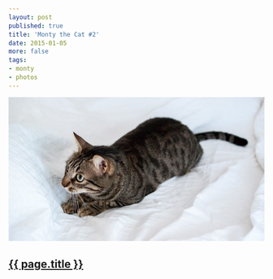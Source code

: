 ```yaml
---
layout: post
published: true
title: 'Monty the Cat #2'
date: 2015-01-05
more: false
tags:
- monty
- photos
---
```

<div>
  <img class="mx-auto d-block img-fluid lazyload" src="/assets/images/150105/montythecat-700.jpg" alt="Monty The Cat #2" />
</div>
<h2 class="article-title">
  <a href="{{ page.url | prepend: site.baseurl }}">{{ page.title }}</a>
</h2>